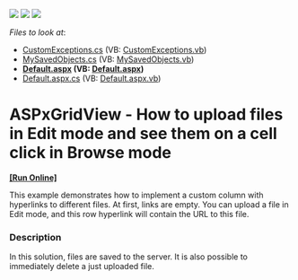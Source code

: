 <!-- default badges list -->
![](https://img.shields.io/endpoint?url=https://codecentral.devexpress.com/api/v1/VersionRange/128536085/15.1.5%2B)
[![](https://img.shields.io/badge/Open_in_DevExpress_Support_Center-FF7200?style=flat-square&logo=DevExpress&logoColor=white)](https://supportcenter.devexpress.com/ticket/details/E4644)
[![](https://img.shields.io/badge/📖_How_to_use_DevExpress_Examples-e9f6fc?style=flat-square)](https://docs.devexpress.com/GeneralInformation/403183)
<!-- default badges end -->
<!-- default file list -->
*Files to look at*:

* [CustomExceptions.cs](./CS/App_Code/CustomExceptions.cs) (VB: [CustomExceptions.vb](./VB/App_Code/CustomExceptions.vb))
* [MySavedObjects.cs](./CS/App_Code/MySavedObjects.cs) (VB: [MySavedObjects.vb](./VB/App_Code/MySavedObjects.vb))
* **[Default.aspx](./CS/Default.aspx) (VB: [Default.aspx](./VB/Default.aspx))**
* [Default.aspx.cs](./CS/Default.aspx.cs) (VB: [Default.aspx.vb](./VB/Default.aspx.vb))
<!-- default file list end -->
# ASPxGridView - How to upload  files in Edit mode and see them on a cell click in Browse mode
<!-- run online -->
**[[Run Online]](https://codecentral.devexpress.com/e4644/)**
<!-- run online end -->


<p>This example demonstrates how to implement a custom column with hyperlinks to different files. At first, links are empty. You can upload a file in Edit mode, and this row hyperlink will contain the URL to this file.</p>


<h3>Description</h3>

In this solution, files are saved to the server. It is also possible to immediately delete a just uploaded file.

<br/>


